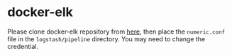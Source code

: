 # docker-elk

Please clone docker-elk repository from [here](https://github.com/deviantony/docker-elk), then place the `numeric.conf` file in the `logstash/pipeline` directory. You may need to change the credential.